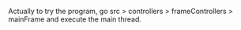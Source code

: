 Actually to try the program, go src > controllers > frameControllers > mainFrame and execute the main thread.
